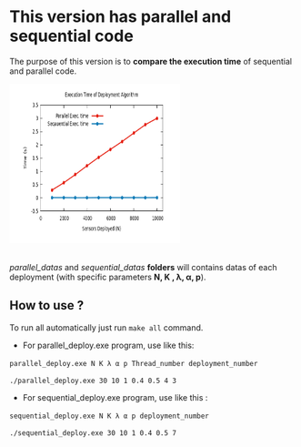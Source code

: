 # This version has parallel and sequential code

The purpose of this version is to <b>compare the execution time</b> of sequential and parallel code. 

<img src="./resultats_par_vs_seq.png" alt="grapic" width="300" height="280"/>

<br/><em>parallel_datas</em> and <em>sequential_datas</em> <b>folders</b> will contains datas of each deployment (with specific parameters <b>N, K , λ, α, p</b>).

## How to use ?

To run all automatically just run `make all` command.

<ul>
    <li>For parallel_deploy.exe program, use like this:</li>
</ul>

`parallel_deploy.exe N K λ α p Thread_number deployment_number`

```
./parallel_deploy.exe 30 10 1 0.4 0.5 4 3
```

<ul>
    <li>For sequential_deploy.exe program, use like this :</li>
</ul>

`sequential_deploy.exe N K λ α p deployment_number`

```
./sequential_deploy.exe 30 10 1 0.4 0.5 7
```
